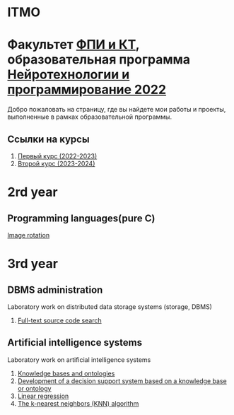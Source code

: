 # ITMO
# Факультет [ФПИ и КТ](https://itmo.ru/ru/viewfaculty/104/fakultet_programmnoy_inzhenerii_i_kompyuternoy_tehniki.htm), образовательная программа [Нейротехнологии и программирование 2022](https://abit.itmo.ru/program/bachelor/neurotechnologies)

Добро пожаловать на страницу, где вы найдете мои работы и проекты, выполненные в рамках образовательной программы.

## Ссылки на курсы

1. [Первый курс (2022-2023)](https://github.com/podshapkoy/ITMO/tree/master/1nd%20year) 
2. [Второй курс (2023-2024)](https://github.com/podshapkoy/ITMO/tree/master/2nd%20year)


# 2rd year
## Programming languages(pure C)
[Image rotation](https://gitlab.se.ifmo.ru/Khvostova_Irina/assignment-image-rotation)


# 3rd year
## DBMS administration
Laboratory work on distributed data storage systems (storage, DBMS)

1. [Full-text source code search](https://github.com/podshapkoy-organization/dbms-lab-1)

## Artificial intelligence systems
Laboratory work on artificial intelligence systems

1. [Knowledge bases and ontologies](https://github.com/podshapkoy-organization/ais-lab-1)
2. [Development of a decision support system based on a knowledge base or ontology](https://github.com/podshapkoy-organization/ais-lab-2)
3. [Linear regression](https://github.com/podshapkoy-organization/ais-lab-3)
4. [The k-nearest neighbors (KNN) algorithm](https://github.com/podshapkoy-organization/ais-lab-4)

